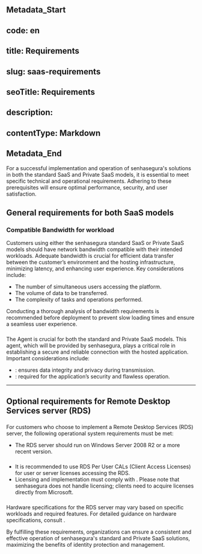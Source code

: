 ## Metadata_Start 
## code: en
## title: Requirements 
## slug: saas-requirements 
## seoTitle: Requirements 
## description:  
## contentType: Markdown 
## Metadata_End
For a successful implementation and operation of senhasegura's solutions in both the standard SaaS and Private SaaS models, it is essential to meet specific technical and operational requirements. Adhering to these prerequisites will ensure optimal performance, security, and user satisfaction.

## General requirements for both SaaS models

### Compatible Bandwidth for workload

Customers using either the senhasegura standard SaaS or Private SaaS models should have network bandwidth compatible with their intended workloads. Adequate bandwidth is crucial for efficient data transfer between the customer’s environment and the hosting infrastructure, minimizing latency, and enhancing user experience. Key considerations include:

* The number of simultaneous users accessing the platform.  
* The volume of data to be transferred.  
* The complexity of tasks and operations performed.

Conducting a thorough analysis of bandwidth requirements is recommended before deployment to prevent slow loading times and ensure a seamless user experience.

### 

The  Agent is crucial for both the standard and Private SaaS models. This agent, which will be provided by senhasegura, plays a critical role in establishing a secure and reliable connection with the hosted application. Important considerations include:

* : ensures data integrity and privacy during transmission.  
* : required for the application’s security and flawless operation.

---

## Optional requirements for Remote Desktop Services server (RDS)

### 

For customers who choose to implement a Remote Desktop Services (RDS) server, the following operational system requirements must be met:

* The RDS server should run on Windows Server 2008 R2 or a more recent version.

### 

* It is recommended to use RDS Per User CALs (Client Access Licenses) for user or server licenses accessing the RDS.  
* Licensing and implementation must comply with . Please note that senhasegura does not handle licensing; clients need to acquire licenses directly from Microsoft.

### 

Hardware specifications for the RDS server may vary based on specific workloads and required features. For detailed guidance on hardware specifications, consult .

By fulfilling these requirements, organizations can ensure a consistent and effective operation of senhasegura's standard and Private SaaS solutions, maximizing the benefits of identity protection and management.

